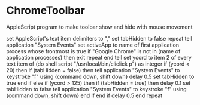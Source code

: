 # ChromeToolbar
AppleScript program to make toolbar show and hide with mouse movement 

set AppleScript's text item delimiters to ","
set tabHidden to false
repeat
	tell application "System Events"
		set activeApp to name of first application process whose frontmost is true
		if "Google Chrome" is not in (name of application processes) then exit repeat
	end tell
	set ycord to item 2 of every text item of (do shell script "/usr/local/bin/cliclick p") as integer
	if (ycord < 20) then
		if (tabHidden = false) then
			tell application "System Events" to keystroke "f" using {command down, shift down}
			delay 0.5
			set tabHidden to true
		end if
	else if (ycord > 125) then
		if (tabHidden = true) then
			delay 0.1
			set tabHidden to false
			tell application "System Events" to keystroke "f" using {command down, shift down}
		end if
	end if
	delay 0.5
end repeat
